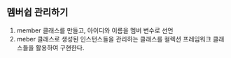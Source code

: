 멤버쉽 관리하기
-----------
1. member 클래스를 만들고, 아이디와 이름을 멤버 변수로 선언
2. meber 클래스로 생성된 인스턴스들을 관리하는 클래스를 컬렉션 프레임워크 클래스들을 활용하여 구현한다.